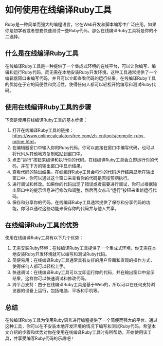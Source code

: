 如何使用在线编译Ruby工具
==============

Ruby是一种简单而强大的编程语言，它在Web开发和脚本编写中广泛应用。如果你是初学者或者想要快速测试一些Ruby代码，那么在线编译Ruby工具将是你的不二选择。

什么是在线编译Ruby工具
-------------

在线编译Ruby工具是一种提供了一个集成式环境的在线平台，可以让你编写、编辑和运行Ruby代码，而无需在本地安装Ruby开发环境。这种工具通常提供了一个编辑器窗口来编写代码，并且可以立即查看代码的运行结果。在线编译Ruby工具的优势在于它的简便性和灵活性，使得任何人都可以轻松开始编写和测试Ruby代码。

使用在线编译Ruby工具的步骤
---------------

下面是使用在线编译Ruby工具的基本步骤：

1. 打开在线编译Ruby工具的链接：<https://www.onlinecalculatorsfree.com/zh-cn/tools/compile-ruby-online.html>。
2. 在编辑器窗口中输入你的Ruby代码。你可以直接在窗口中编写代码，也可以将代码从其他地方复制粘贴到窗口中。
3. 点击“运行”按钮来编译和执行你的代码。在线编译Ruby工具会立即运行你的代码，并在下方的输出窗口中显示结果。
4. 查看代码的输出结果。在线编译Ruby工具会将你的代码运行结果显示在输出窗口中，你可以通过这个窗口来查看你的代码是否按预期执行。
5. 进行调试和修改。如果你的代码出现了错误或者需要进行调试，你可以根据输出窗口中的提示信息进行修改和调整，然后再次点击“运行”按钮来重新运行代码。
6. 保存和分享你的代码。在线编译Ruby工具通常提供了保存和分享代码的功能，你可以通过这些功能来保存你的代码并与他人共享。

在线编译Ruby工具的优势
-------------

使用在线编译Ruby工具有以下几个优势：

1. 无需安装Ruby环境：在线编译Ruby工具提供了一个集成式环境，你无需在本地安装Ruby开发环境就可以编写和测试Ruby代码。
2. 简便易用：在线编译Ruby工具通常具有友好的用户界面和直观的操作方式，使得任何人都可以轻松上手。
3. 快速调试：在线编译Ruby工具可以立即运行你的代码，并在输出窗口中显示结果，这样你可以快速调试和修改代码。
4. 跨平台支持：由于在线编译Ruby工具是基于Web的，所以可以在任何支持浏览器的设备上运行，包括电脑、平板和手机等。

总结
--

在线编译Ruby工具为使用Ruby语言进行编程提供了一个简便而强大的平台。通过这种工具，你可以在不安装本地开发环境的情况下编写和测试Ruby代码。希望本文介绍的步骤和优势对你在使用在线编译Ruby工具时有所帮助。开始使用该工具，并享受编写Ruby代码的乐趣吧！